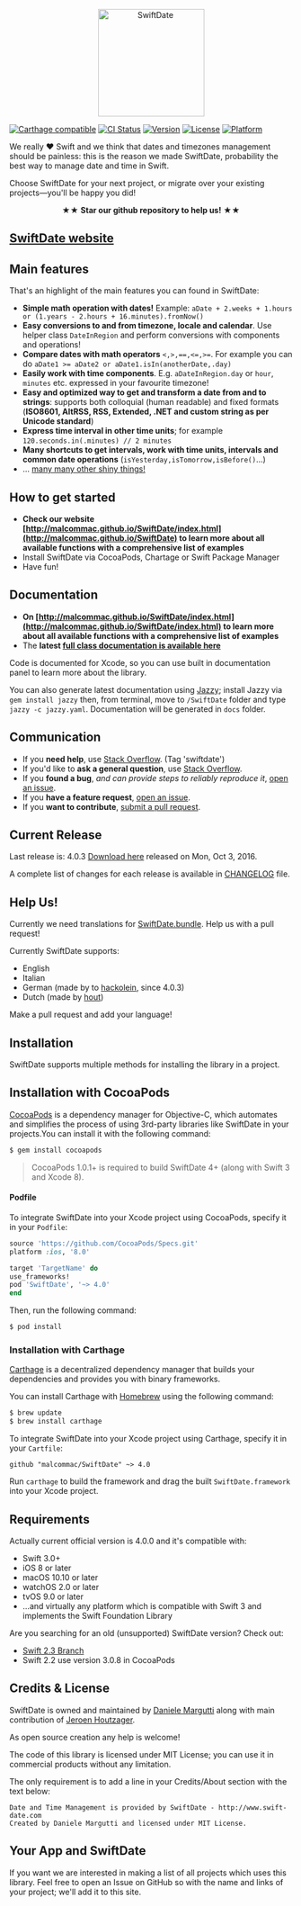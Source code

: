 <p align="center" >
  <img src="https://raw.githubusercontent.com/malcommac/SwiftDate/master/swiftdate-4-logo.png" width=189px height=191 alt="SwiftDate" title="SwiftDate">
</p>

[![Carthage compatible](https://img.shields.io/badge/Carthage-compatible-4BC51D.svg?style=flat)](https://github.com/Carthage/Carthage) [![CI Status](https://travis-ci.org/malcommac/SwiftDate.svg)](https://travis-ci.org/malcommac/SwiftDate) [![Version](https://img.shields.io/cocoapods/v/SwiftDate.svg?style=flat)](http://cocoadocs.org/docsets/SwiftDate) [![License](https://img.shields.io/cocoapods/l/SwiftDate.svg?style=flat)](http://cocoadocs.org/docsets/SwiftDate) [![Platform](https://img.shields.io/cocoapods/p/SwiftDate.svg?style=flat)](http://cocoadocs.org/docsets/SwiftDate)

We really ♥ Swift and we think that dates and timezones management should be painless: this is the reason we made SwiftDate, probability the best way to manage date and time in Swift.

Choose SwiftDate for your next project, or migrate over your existing projects—you'll be happy you did!

<p align="center" >★★ <b>Star our github repository to help us!</b> ★★</p>
<p align="center" ><h2><a href="http://malcommac.github.io/SwiftDate">SwiftDate website</a></h2></p>

## Main features
That's an highlight of the main features you can found in SwiftDate:

* **Simple math operation with dates!** Example: `aDate + 2.weeks + 1.hours or (1.years - 2.hours + 16.minutes).fromNow()`
* **Easy conversions to and from timezone, locale and calendar**. Use helper class `DateInRegion` and perform conversions with components and operations!
* **Compare dates with math operators** `<,>,==,<=,>=`. For example you can do `aDate1 >= aDate2 or aDate1.isIn(anotherDate,.day)`
* **Easily work with time components**. E.g. `aDateInRegion.day` or `hour`, `minutes` etc. expressed in your favourite timezone!
* **Easy and optimized way to get and transform a date from and to strings**: supports both colloquial (human readable) and fixed formats (**ISO8601, AltRSS, RSS, Extended, .NET and custom string as per Unicode standard**)
* **Express time interval in other time units**; for example `120.seconds.in(.minutes) // 2 minutes`
* **Many shortcuts to get intervals, work with time units, intervals and common date operations** (`isYesterday,isTomorrow,isBefore()`...)
* ... [many many other shiny things!](http://malcommac.github.io/SwiftDate)

## How to get started

* **Check our website [http://malcommac.github.io/SwiftDate/index.html](http://malcommac.github.io/SwiftDate) to learn more about all available functions with a comprehensive list of examples**
* Install SwiftDate via CocoaPods, Chartage or Swift Package Manager
* Have fun!

## Documentation
* **On [http://malcommac.github.io/SwiftDate/index.html](http://malcommac.github.io/SwiftDate/index.html) to learn more about all available functions with a comprehensive list of examples**
* The **latest [full class documentation is available here](http://cocoadocs.org/docsets/SwiftDate/4.0.2/)**

Code is documented for Xcode, so you can use built in documentation panel to learn more about the library.

You can also generate latest documentation using [Jazzy](https://github.com/realm/jazzy); install Jazzy via ```gem install jazzy``` then, from terminal, move to ```/SwiftDate``` folder and type ```jazzy -c jazzy.yaml```. Documentation will be generated in ```docs``` folder.

## Communication
- If you **need help**, use [Stack Overflow](http://stackoverflow.com/questions/tagged/swiftdate). (Tag 'swiftdate')
- If you'd like to **ask a general question**, use [Stack Overflow](http://stackoverflow.com/questions/tagged/swiftdate).
- If you **found a bug**, _and can provide steps to reliably reproduce it_, [open an issue](https://github.com/malcommac/SwiftDate/issues/new).
- If you **have a feature request**, [open an issue](https://github.com/malcommac/SwiftDate/issues/new).
- If you **want to contribute**, [submit a pull request](https://github.com/malcommac/SwiftDate/compare).

## Current Release

Last release is: 4.0.3 [Download here](https://github.com/malcommac/SwiftDate/releases/tag/4.0.3) released on Mon, Oct 3, 2016.

A complete list of changes for each release is available in [CHANGELOG](CHANGELOG.md) file.

## Help Us!
Currently we need translations for [SwiftDate.bundle](https://github.com/malcommac/SwiftDate/tree/master/src/Support/SwiftDate.bundle).
Help us with a pull request!

Currently SwiftDate supports:
* English
* Italian
* German (made by to [hackolein](https://github.com/hackolein), since 4.0.3)
* Dutch (made by [hout](https://github.com/Hout))

Make a pull request and add your language!

## Installation

SwiftDate supports multiple methods for installing the library in a project.

## Installation with CocoaPods

[CocoaPods](http://cocoapods.org) is a dependency manager for Objective-C, which automates and simplifies the process of using 3rd-party libraries like SwiftDate in your projects.You can install it with the following command:

```bash
$ gem install cocoapods
```

> CocoaPods 1.0.1+ is required to build SwiftDate 4+ (along with Swift 3 and Xcode 8).

#### Podfile

To integrate SwiftDate into your Xcode project using CocoaPods, specify it in your `Podfile`:

```ruby
source 'https://github.com/CocoaPods/Specs.git'
platform :ios, '8.0'

target 'TargetName' do
use_frameworks!
pod 'SwiftDate', '~> 4.0'
end
```

Then, run the following command:

```bash
$ pod install
```

### Installation with Carthage

[Carthage](https://github.com/Carthage/Carthage) is a decentralized dependency manager that builds your dependencies and provides you with binary frameworks.

You can install Carthage with [Homebrew](http://brew.sh/) using the following command:

```bash
$ brew update
$ brew install carthage
```

To integrate SwiftDate into your Xcode project using Carthage, specify it in your `Cartfile`:

```ogdl
github "malcommac/SwiftDate" ~> 4.0
```

Run `carthage` to build the framework and drag the built `SwiftDate.framework` into your Xcode project.

## Requirements

Actually current official version is 4.0.0 and it's compatible with:

* Swift 3.0+
* iOS 8 or later
* macOS 10.10 or later
* watchOS 2.0 or later
* tvOS 9.0 or later
* ...and virtually any platform which is compatible with Swift 3 and implements the Swift Foundation Library

Are you searching for an old (unsupported) SwiftDate version?
Check out:
* [Swift 2.3 Branch](https://github.com/malcommac/SwiftDate/tree/feature/swift_23)
* Swift 2.2 use version 3.0.8 in CocoaPods


## Credits & License
SwiftDate is owned and maintained by [Daniele Margutti](http://www.danielemargutti.com/) along with main contribution of [Jeroen Houtzager](https://github.com/Hout).

As open source creation any help is welcome!

The code of this library is licensed under MIT License; you can use it in commercial products without any limitation.

The only requirement is to add a line in your Credits/About section with the text below:

```
Date and Time Management is provided by SwiftDate - http://www.swift-date.com
Created by Daniele Margutti and licensed under MIT License.
```

## Your App and SwiftDate
If you want we are interested in making a list of all projects which uses this library. Feel free to open an Issue on GitHub so with the name and links of your project; we'll add it to this site.
